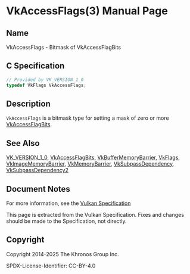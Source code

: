 # VkAccessFlags(3) Manual Page

## Name

VkAccessFlags - Bitmask of VkAccessFlagBits



## [](#_c_specification)C Specification

```c++
// Provided by VK_VERSION_1_0
typedef VkFlags VkAccessFlags;
```

## [](#_description)Description

`VkAccessFlags` is a bitmask type for setting a mask of zero or more [VkAccessFlagBits](https://registry.khronos.org/vulkan/specs/latest/man/html/VkAccessFlagBits.html).

## [](#_see_also)See Also

[VK\_VERSION\_1\_0](https://registry.khronos.org/vulkan/specs/latest/man/html/VK_VERSION_1_0.html), [VkAccessFlagBits](https://registry.khronos.org/vulkan/specs/latest/man/html/VkAccessFlagBits.html), [VkBufferMemoryBarrier](https://registry.khronos.org/vulkan/specs/latest/man/html/VkBufferMemoryBarrier.html), [VkFlags](https://registry.khronos.org/vulkan/specs/latest/man/html/VkFlags.html), [VkImageMemoryBarrier](https://registry.khronos.org/vulkan/specs/latest/man/html/VkImageMemoryBarrier.html), [VkMemoryBarrier](https://registry.khronos.org/vulkan/specs/latest/man/html/VkMemoryBarrier.html), [VkSubpassDependency](https://registry.khronos.org/vulkan/specs/latest/man/html/VkSubpassDependency.html), [VkSubpassDependency2](https://registry.khronos.org/vulkan/specs/latest/man/html/VkSubpassDependency2.html)

## [](#_document_notes)Document Notes

For more information, see the [Vulkan Specification](https://registry.khronos.org/vulkan/specs/latest/html/vkspec.html#VkAccessFlags)

This page is extracted from the Vulkan Specification. Fixes and changes should be made to the Specification, not directly.

## [](#_copyright)Copyright

Copyright 2014-2025 The Khronos Group Inc.

SPDX-License-Identifier: CC-BY-4.0